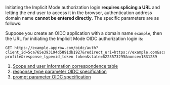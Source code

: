<IntegrationDetailCard title="Splicing the login authorization link">

Initiating the Implicit Mode authorization login **requires splicing a URL** and letting the end user to access it in the browser, authentication address domain name **cannot be entered directly**. The specific parameters are as follows:

<ApiMethodSpec method="get" host="https://<Your applicaion domain name>.approw.com" path="/oidc/auth" summary="Splice a link and ask the end user to access it in the browser to initiate an OIDC authorization login request." description="Initiating authorization requires splicing a URL for authorization and letting end users access it in the browser. The specific parameters are as follows:">
<template slot="queryParams">
<ApiMethodParam name="client_id" type="string" required description="Applicaion ID" />
<ApiMethodParam name="redirect_uri" type="string" required>

Callback URL. After the user is successfully authenticated by the OP, the OP will send the id_token and access_token to this address in the form of URL hash. This value **must** appear in the **callback URL** configured in the console, otherwise, the OP is not allowed to call back to this address. When the Implicit Mode is enabled, **it is recommended to use the HTTPS address for all** redirect_uri **configured in the console**, otherwise, the access_token will be transmitted in plaintext, which causes security risks. If you want to use the HTTP address, please enable 「**Don't enforce Https for Implicit Mode callback**」 in the console.

</ApiMethodParam>
<ApiMethodParam name="scope" type="string" required>

The permission that needs to be requested must include **openid**. If you need to **get the phone number** and **email**, phone email needs to be included. Multiple scopes should be **separated by spaces**. At the same time, id_token will contain related fields. **The Implicit Mode does not support returning refresh_token**, so the offline_access field is invalid.

</ApiMethodParam>
<ApiMethodParam name="response_type" type="string" required>

Return type, optional values are id_token, id_token token. The meaning is that after successful authentication, OP returns id_token and access_token. [Refer to OIDC specifications](https://openid.net/specs/openid-connect-core-1_0.html#AuthorizationExamples).

</ApiMethodParam>
<ApiMethodParam name="state" type="string" required description="A random string used to prevent CSRF attacks. If the state value in the response is different from the state value set before the request is sent, it means that it is under attack." />
<ApiMethodParam name="nonce" type="string" required>

A random string used to prevent Replay attacks. **It is required in Implicit Mode**.

</ApiMethodParam>
<ApiMethodParam name="prompt" type="string">

Can be none, login, consent or select_account, which specifies the interaction mode between OP and End-User. [Refer to OIDC specifications](https://openid.net/specs/openid-connect-core-1_0.html#AuthRequest).

</ApiMethodParam>
</template>

</ApiMethodSpec>

Suppose you create an OIDC application with a domain name `example`, then the URL for initiating the Implicit Mode OIDC authorization login is:

```
GET https://example.approw.com/oidc/auth?client_id=5ca765e393194d5891db1927&redirect_uri=https://example.com&scope=openid profile&response_type=id_token token&state=6223573295&nonce=1831289
```

1. [Scope and user information correspondence table](/docs/en/concepts/oidc-common-questions.md#information-stored-in-socpe)
2. [response_type parameter OIDC specification](https://openid.net/specs/openid-connect-core-1_0.html#AuthRequest)
3. [prompt parameter OIDC specification](https://openid.net/specs/openid-connect-core-1_0.html#AuthRequest)

</IntegrationDetailCard>
